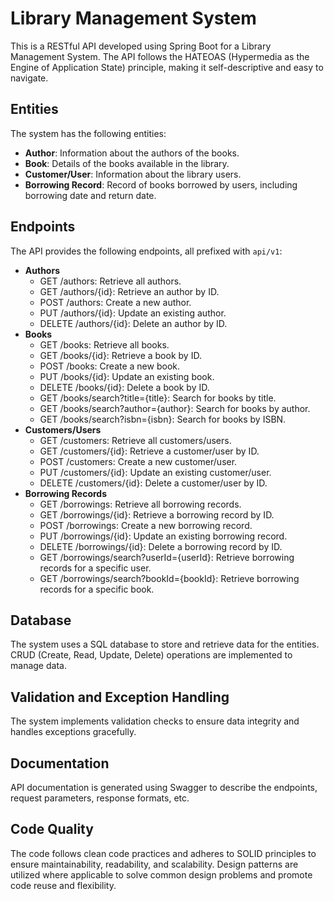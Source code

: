 # Library Management System

This is a RESTful API developed using Spring Boot for a Library Management System. The API follows the HATEOAS (Hypermedia as the Engine of Application State) principle, making it self-descriptive and easy to navigate.

## Entities

The system has the following entities:

- **Author**: Information about the authors of the books.
- **Book**: Details of the books available in the library.
- **Customer/User**: Information about the library users.
- **Borrowing Record**: Record of books borrowed by users, including borrowing date and return date.

## Endpoints

The API provides the following endpoints, all prefixed with `api/v1`:

- **Authors**
  - GET /authors: Retrieve all authors.
  - GET /authors/{id}: Retrieve an author by ID.
  - POST /authors: Create a new author.
  - PUT /authors/{id}: Update an existing author.
  - DELETE /authors/{id}: Delete an author by ID.
- **Books**
  - GET /books: Retrieve all books.
  - GET /books/{id}: Retrieve a book by ID.
  - POST /books: Create a new book.
  - PUT /books/{id}: Update an existing book.
  - DELETE /books/{id}: Delete a book by ID.
  - GET /books/search?title={title}: Search for books by title.
  - GET /books/search?author={author}: Search for books by author.
  - GET /books/search?isbn={isbn}: Search for books by ISBN.
- **Customers/Users**
  - GET /customers: Retrieve all customers/users.
  - GET /customers/{id}: Retrieve a customer/user by ID.
  - POST /customers: Create a new customer/user.
  - PUT /customers/{id}: Update an existing customer/user.
  - DELETE /customers/{id}: Delete a customer/user by ID.
- **Borrowing Records**
  - GET /borrowings: Retrieve all borrowing records.
  - GET /borrowings/{id}: Retrieve a borrowing record by ID.
  - POST /borrowings: Create a new borrowing record.
  - PUT /borrowings/{id}: Update an existing borrowing record.
  - DELETE /borrowings/{id}: Delete a borrowing record by ID.
  - GET /borrowings/search?userId={userId}: Retrieve borrowing records for a specific user.
  - GET /borrowings/search?bookId={bookId}: Retrieve borrowing records for a specific book.

## Database

The system uses a SQL database to store and retrieve data for the entities. CRUD (Create, Read, Update, Delete) operations are implemented to manage data.

## Validation and Exception Handling

The system implements validation checks to ensure data integrity and handles exceptions gracefully.

## Documentation

API documentation is generated using Swagger to describe the endpoints, request parameters, response formats, etc.

## Code Quality

The code follows clean code practices and adheres to SOLID principles to ensure maintainability, readability, and scalability. Design patterns are utilized where applicable to solve common design problems and promote code reuse and flexibility.


